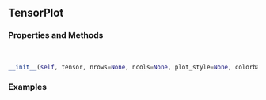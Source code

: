 ## <a id="McUtils.Plots.Plots.TensorPlot">TensorPlot</a>


### Properties and Methods
<a id="McUtils.Plots.Plots.TensorPlot.__init__">&nbsp;</a>
```python
__init__(self, tensor, nrows=None, ncols=None, plot_style=None, colorbar=None, figure=None, axes=None, subplot_kw=None, method='imshow', **opts): 
```

### Examples
